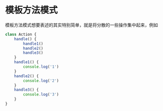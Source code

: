 # 模板方法模式

模板方法模式想要表述的其实特别简单，就是将分散的一些操作集中起来，例如

```js
class Action {
    handle() {
        handle1()
        handle2()
        handle3()
    }
    handle1() {
        console.log('1')
    }
    handle2() {
        console.log('2')
    }
    handle3() {
        console.log('3')
    }
}
```

